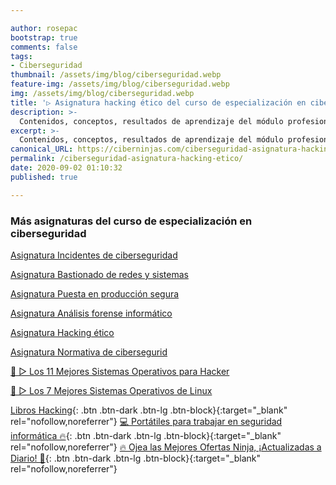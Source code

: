 ```yaml
---

author: rosepac
bootstrap: true
comments: false
tags:
- Ciberseguridad
thumbnail: /assets/img/blog/ciberseguridad.webp
feature-img: /assets/img/blog/ciberseguridad.webp
img: /assets/img/blog/ciberseguridad.webp
title: '▷ Asignatura hacking ético del curso de especialización en ciberseguridad'
description: >-
  Contenidos, conceptos, resultados de aprendizaje del módulo profesional de hacking ético.
excerpt: >-
  Contenidos, conceptos, resultados de aprendizaje del módulo profesional de hacking ético.
canonical_URL: https://ciberninjas.com/ciberseguridad-asignatura-hacking-etico/
permalink: /ciberseguridad-asignatura-hacking-etico/
date: 2020-09-02 01:10:32
published: true

---
```



### **Más asignaturas del curso de especialización en ciberseguridad** <!-- omit in toc -->
<!-- https://www.infoworld.com/article/3572553/what-is-computer-vision-ai-for-images-and-video.html#tk.rss_all -->

[Asignatura Incidentes de ciberseguridad](https://ciberninjas.com/ciberseguridad-asignatura-incidentes-de-ciberseguridad/)

[Asignatura Bastionado de redes y sistemas](https://ciberninjas.com/ciberseguridad-asignatura-bastionado-redes-sistemas/)

[Asignatura Puesta en producción segura](https://ciberninjas.com/ciberseguridad-asignatura-puesta-produccion-segura/)

[Asignatura Análisis forense informático](https://ciberninjas.com/ciberseguridad-asignatura-analisis-forense-informatico/)

[Asignatura Hacking ético](https://ciberninjas.com/ciberseguridad-asignatura-hacking-etico/)

[Asignatura Normativa de cibersegurid](https://ciberninjas.com/ciberseguridad-asignatura-normativa-ciberseguridad/)

[🥇 ▷ Los 11 Mejores Sistemas Operativos para Hacker](https://ciberninjas.com/mejores-sistemas-operativos-para-hackear/)

[🥇 ▷ Los 7 Mejores Sistemas Operativos de Linux](https://ciberninjas.com/7-mejores-distribuciones-escritorio-para-principiantes/)

[Libros Hacking](https://www.amazon.es/shop/cibercursos){: .btn .btn-dark .btn-lg .btn-block}{:target="_blank" rel="nofollow,noreferrer"}
[💻 Portátiles para trabajar en seguridad informática 🔥](https://www.amazon.es/shop/cibercursos?listId=3BF50A7M6Q79J){: .btn .btn-dark .btn-lg .btn-block}{:target="_blank" rel="nofollow,noreferrer"}
[🔥 Ojea las Mejores Ofertas Ninja, ¡Actualizadas a Diario! 🎁](https://www.amazon.es/shop/cibercursos){: .btn .btn-dark .btn-lg .btn-block}{:target="_blank" rel="nofollow,noreferrer"}